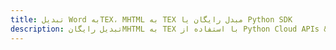 ---title: تبدیل Word بهTEX، MHTML به TEX مبدل رایگان یا Python SDKdescription: تبدیل رایگانMHTML به TEX با استفاده از Python Cloud APIs & SDK. همچنین اسناد Microsoft Word و OpenOffice را در Cloud ایجاد، ویرایش و رندر کنید.---